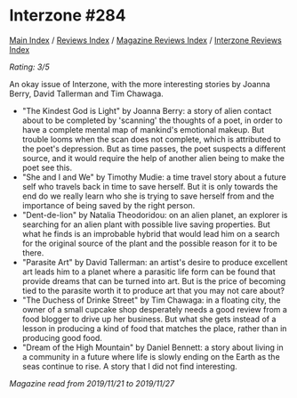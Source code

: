 # Interzone #284

[Main Index](../../../README.md) / [Reviews Index](../../README.md) / [Magazine Reviews Index](../README.md) / [Interzone Reviews Index](README.md)

*Rating: 3/5*

An okay issue of Interzone, with the more interesting stories by Joanna Berry, David Tallerman and Tim Chawaga.

- "The Kindest God is Light" by Joanna Berry: a story of alien contact about to be completed by 'scanning' the thoughts of a poet, in order to have a complete mental map of mankind's emotional makeup. But trouble looms when the scan does not complete, which is attributed to the poet's depression. But as time passes, the poet suspects a different source, and it would require the help of another alien being to make the poet see this.
- "She and I and We" by Timothy Mudie: a time travel story about a future self who travels back in time to save herself. But it is only towards the end do we really learn who she is trying to save herself from and the importance of being saved by the right person.
- "Dent-de-lion" by Natalia Theodoridou: on an alien planet, an explorer is searching for an alien plant with possible live saving properties. But what he finds is an improbable hybrid that would lead him on a search for the original source of the plant and the possible reason for it to be there.
- "Parasite Art" by David Tallerman: an artist's desire to produce excellent art leads him to a planet where a parasitic life form can be found that provide dreams that can be turned into art. But is the price of becoming tied to the parasite worth it to produce art that you may not care about?
- "The Duchess of Drinke Street" by Tim Chawaga: in a floating city, the owner of a small cupcake shop desperately needs a good review from a food blogger to drive up her business. But what she gets instead of a lesson in producing a kind of food that matches the place, rather than in producing good food.
- "Dream of the High Mountain" by Daniel Bennett: a story about living in a community in a future where life is slowly ending on the Earth as the seas continue to rise. A story that I did not find interesting.

*Magazine read from 2019/11/21 to 2019/11/27*
